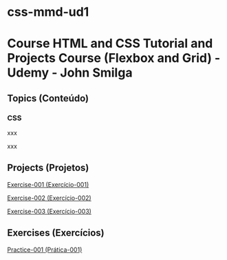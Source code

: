 # css-mmd-ud1

<h1> Course HTML and CSS Tutorial and Projects Course (Flexbox and Grid) - Udemy - John Smilga</h1>

<h2>Topics (Conteúdo)</h2>

<h3>CSS</h3>

 <p>xxx</p>

<p>xxx</p>

<h2>Projects (Projetos)</h2>

<p><a href="https://mayramduarte.github.io/css-mmd-ud1
/04-css-fundamentals-project-mmd/" target="_blank">Exercise-001 (Exercício-001)</a></p>
<p><a href="https://mayramduarte.github.io/css-mmd-ud1
/06-colors-project-mmd/" target="_blank">Exercise-002 (Exercício-002)</a></p>

<p><a href="https://mayramduarte.github.io/css-mmd-ud1/08-units-project-mmd//" target="_blank">Exercise-003 (Exercício-003)</a></p>

<h2>Exercises (Exercícios)</h2>

<p><a href="https://mayramduarte.github.io/html-mmd-ud1
/01-html-mmd/" target="_blank">Practice-001 (Prática-001)</a></p>
